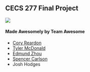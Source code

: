 ## CECS 277 Final Project
![](http://r52.cooltext.com/rendered/cooltext343254986830922.gif)
#### Made Awesomely by Team Awesome

- [Cory Reardon](https://github.com/CoRe421ttp:// "Cory Reardon")
- [Tyler McDonald](https://github.com/TylerM1105 "Tyler McDonald")
- [Edmund Zhou](https://github.com/ZhouEdmund "Edmund Zhou")
- [Spencer Carlson](https://github.com/src52 "Spencer Carlson")
- Josh Hodges
